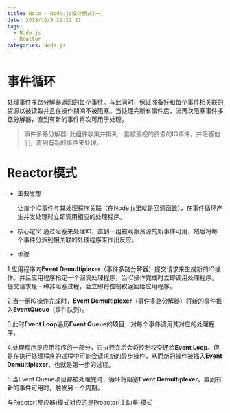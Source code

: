 ```yaml
---
title: Note — Node.js设计模式(一)
date: 2018/10/3 22:22:22
tags:
  - Node.js
  - Reactor
categories: Node.js
---
```


# 事件循环

​处理事件多路分解器返回的每个事件。与此同时，保证准备好和每个事件相关联的资源以被读取并且在操作期间不被阻塞。当处理完所有事件后，流再次阻塞事件多路分解器，直到有新的事件再次可用于处理。

>事件多路分解器:
​    此组件收集并排列一套被监视的资源的IO事件，并阻塞他们，直到有新的事件来处理。  

<!--more-->

# Reactor模式

* 主要思想

    让每个IO事件与其处理程序关联（在Node.js里就是回调函数），在事件循环产生并发处理时立即调用相应的处理程序。

* 核心定义
​    通过阻塞来处理IO，直到一组被观察资源的新事件可用，然后将每个事件分派到相关联的处理程序来作出反应。

* 步骤

1.应用程序向**Event Demultiplexer**（事件多路分解器）提交请求来生成新的IO操作。并且应用程序指定一个回调处理程序，当IO操作完成时立即调用处理程序。 提交请求是一种非阻塞过程，会立即将控制权返回给应用程序。

2.当一组IO操作完成时，**Event Demultiplexer**（事件多路分解器）将新的事件推入**EventQueue**（事件队列）。

3.此时**Event Loop**遍历**Event Queue**的项目，对每个事件调用其对应的处理程序。

4.处理程序是应用程序的一部分，它执行完后会将控制权交还给**Event  Loop**。但是在执行处理程序的过程中可能会请求新的异步操作，从而新的操作被插入**Event Demultiplexer**，也就是第一步的过程。

5.当Event Queue项目都被处理完时，循环将阻塞**Event Demultiplexer**，直到有新的事件可用时，触发另一个周期。



与Reactor(反应器)模式对应的是Proactor(主动器)模式